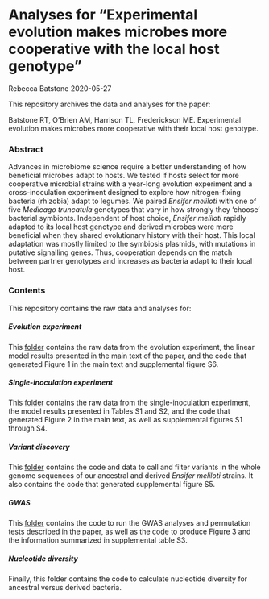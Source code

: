 Analyses for “Experimental evolution makes microbes more cooperative
with the local host genotype”
================
Rebecca Batstone
2020-05-27

This repository archives the data and analyses for the paper:

Batstone RT, O’Brien AM, Harrison TL, Frederickson ME. Experimental
evolution makes microbes more cooperative with their local host
genotype.

### Abstract

Advances in microbiome science require a better understanding of how
beneficial microbes adapt to hosts. We tested if hosts select for more
cooperative microbial strains with a year-long evolution experiment and
a cross-inoculation experiment designed to explore how nitrogen-fixing
bacteria (rhizobia) adapt to legumes. We paired *Ensifer meliloti* with
one of five *Medicago truncatula* genotypes that vary in how strongly
they ‘choose’ bacterial symbionts. Independent of host choice, *Ensifer
meliloti* rapidly adapted to its local host genotype and derived
microbes were more beneficial when they shared evolutionary history with
their host. This local adaptation was mostly limited to the symbiosis
plasmids, with mutations in putative signalling genes. Thus, cooperation
depends on the match between partner genotypes and increases as bacteria
adapt to their local host.

### Contents

This repository contains the raw data and analyses for:

##### Evolution experiment

This
[folder](https://github.com/rtbatstone/how-rhizobia-evolve/tree/master/Evolution%20experiment)
contains the raw data from the evolution experiment, the linear model
results presented in the main text of the paper, and the code that
generated Figure 1 in the main text and supplemental figure S6.

##### Single-inoculation experiment

This
[folder](https://github.com/rtbatstone/how-rhizobia-evolve/tree/master/Single-inoculation%20experiment)
contains the raw data from the single-inoculation experiment, the model
results presented in Tables S1 and S2, and the code that generated
Figure 2 in the main text, as well as supplemental figures S1 through
S4.

##### Variant discovery

This
[folder](https://github.com/rtbatstone/how-rhizobia-evolve/tree/master/Variant%20discovery)
contains the code and data to call and filter variants in the whole
genome sequences of our ancestral and derived *Ensifer meliloti*
strains. It also contains the code that generated supplemental figure
S5.

##### GWAS

This
[folder](https://github.com/rtbatstone/how-rhizobia-evolve/tree/master/GWAS)
contains the code to run the GWAS analyses and permutation tests
described in the paper, as well as the code to produce Figure 3 and the
information summarized in supplemental table S3.

##### Nucleotide diversity

Finally, this folder contains the code to calculate nucleotide diversity
for ancestral versus derived bacteria.
